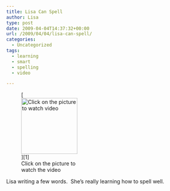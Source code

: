 ```yaml
---
title: Lisa Can Spell
author: Lisa
type: post
date: 2009-04-04T14:37:32+00:00
url: /2009/04/04/lisa-can-spell/
categories:
  - Uncategorized
tags:
  - learning
  - smart
  - spelling
  - video

---
```

<figure id="attachment_135" aria-describedby="caption-attachment-135" style="width: 150px" class="wp-caption alignnone">[<img class="size-thumbnail wp-image-135" title="lisa-can-spell" src="/uploads/2009/04/lisa-can-spell-150x150.jpg" alt="Click on the picture to watch video" width="150" height="150" srcset="/uploads/2009/04/lisa-can-spell-150x150.jpg 150w, /uploads/2009/04/lisa-can-spell-300x299.jpg 300w, /uploads/2009/04/lisa-can-spell.jpg 358w" sizes="(max-width: 150px) 100vw, 150px" />][1]<figcaption id="caption-attachment-135" class="wp-caption-text">Click on the picture to watch the video</figcaption></figure> 

Lisa writing a few words.  She&#8217;s really learning how to spell well.

 [1]: http://www.youtube.com/watch?v=X-8Bj7FOwQ0